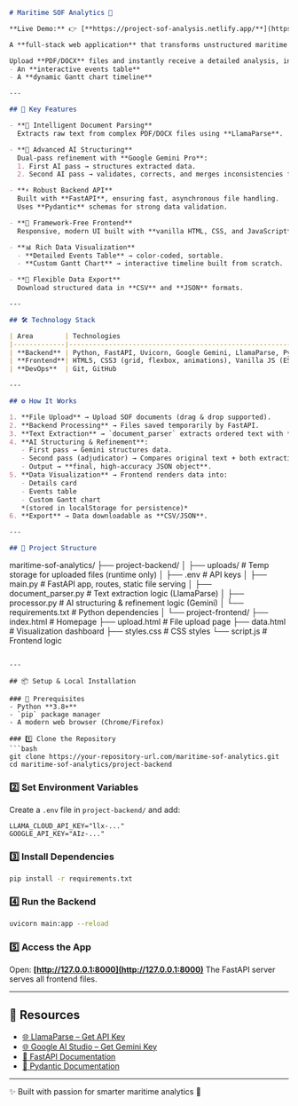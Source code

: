 ```markdown
# Maritime SOF Analytics 🚢

**Live Demo:** 👉 [**https://project-sof-analysis.netlify.app/**](https://project-sof-analysis.netlify.app/)

A **full-stack web application** that transforms unstructured maritime **Statement of Facts (SOF)** documents into actionable, structured data.  

Upload **PDF/DOCX** files and instantly receive a detailed analysis, including:  
- An **interactive events table**  
- A **dynamic Gantt chart timeline**  

---

## 🚀 Key Features

- **📄 Intelligent Document Parsing**  
  Extracts raw text from complex PDF/DOCX files using **LlamaParse**.

- **🤖 Advanced AI Structuring**  
  Dual-pass refinement with **Google Gemini Pro**:
  1. First AI pass → structures extracted data.  
  2. Second AI pass → validates, corrects, and merges inconsistencies for maximum accuracy.

- **⚡ Robust Backend API**  
  Built with **FastAPI**, ensuring fast, asynchronous file handling.  
  Uses **Pydantic** schemas for strong data validation.

- **🎨 Framework-Free Frontend**  
  Responsive, modern UI built with **vanilla HTML, CSS, and JavaScript** (no heavy frameworks).

- **📊 Rich Data Visualization**  
  - **Detailed Events Table** → color-coded, sortable.  
  - **Custom Gantt Chart** → interactive timeline built from scratch.

- **💾 Flexible Data Export**  
  Download structured data in **CSV** and **JSON** formats.

---

## 🛠️ Technology Stack

| Area        | Technologies                                                                 |
|-------------|------------------------------------------------------------------------------|
| **Backend** | Python, FastAPI, Uvicorn, Google Gemini, LlamaParse, Pydantic, python-dotenv |
| **Frontend**| HTML5, CSS3 (grid, flexbox, animations), Vanilla JS (ES6+)                   |
| **DevOps**  | Git, GitHub                                                                  |

---

## ⚙️ How It Works

1. **File Upload** → Upload SOF documents (drag & drop supported).  
2. **Backend Processing** → Files saved temporarily by FastAPI.  
3. **Text Extraction** → `document_parser` extracts ordered text with **LlamaParse**.  
4. **AI Structuring & Refinement**:  
   - First pass → Gemini structures data.  
   - Second pass (adjudicator) → Compares original text + both extractions → resolves conflicts.  
   - Output → **final, high-accuracy JSON object**.  
5. **Data Visualization** → Frontend renders data into:  
   - Details card  
   - Events table  
   - Custom Gantt chart  
   *(stored in localStorage for persistence)*  
6. **Export** → Data downloadable as **CSV/JSON**.

---

## 📂 Project Structure

```

maritime-sof-analytics/
├── project-backend/
│   ├── uploads/             # Temp storage for uploaded files (runtime only)
│   ├── .env                 # API keys
│   ├── main.py              # FastAPI app, routes, static file serving
│   ├── document\_parser.py   # Text extraction logic (LlamaParse)
│   ├── processor.py         # AI structuring & refinement logic (Gemini)
│   └── requirements.txt     # Python dependencies
│
└── project-frontend/
├── index.html           # Homepage
├── upload.html          # File upload page
├── data.html            # Visualization dashboard
├── styles.css           # CSS styles
└── script.js            # Frontend logic

````

---

## 📦 Setup & Local Installation

### 🔑 Prerequisites
- Python **3.8+**
- `pip` package manager
- A modern web browser (Chrome/Firefox)

### 1️⃣ Clone the Repository
```bash
git clone https://your-repository-url.com/maritime-sof-analytics.git
cd maritime-sof-analytics/project-backend
````

### 2️⃣ Set Environment Variables

Create a `.env` file in `project-backend/` and add:

```env
LLAMA_CLOUD_API_KEY="llx-..."
GOOGLE_API_KEY="AIz-..."
```

### 3️⃣ Install Dependencies

```bash
pip install -r requirements.txt
```

### 4️⃣ Run the Backend

```bash
uvicorn main:app --reload
```

### 5️⃣ Access the App

Open: **[http://127.0.0.1:8000](http://127.0.0.1:8000)**
The FastAPI server serves all frontend files.

---

## 🔗 Resources

* [🌐 LlamaParse – Get API Key](https://cloud.llamaindex.ai/)
* [🌐 Google AI Studio – Get Gemini Key](https://aistudio.google.com/app/apikey)
* [📘 FastAPI Documentation](https://fastapi.tiangolo.com/)
* [📘 Pydantic Documentation](https://docs.pydantic.dev/latest/)

---

✨ Built with passion for smarter maritime analytics 🚢

```
```

